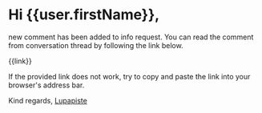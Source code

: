 # Hi {{user.firstName}},

new comment has been added to info request. You can read the comment from conversation thread by following the link below.

{{link}}

If the provided link does not work, try to copy and paste the link into your browser's address bar.

Kind regards,
[Lupapiste](https://www.lupapiste.fi/)
